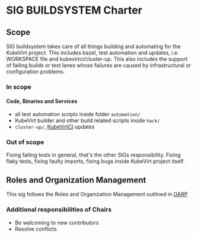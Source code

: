 # SIG BUILDSYSTEM Charter

## Scope

SIG buildsystem takes care of all things building and automating for the KubeVirt project.
This includes bazel, test automation and updates, i.e. WORKSPACE file and kubevirtci/cluster-up.
This also includes the support of failing builds or test lanes whose failures are caused by infrastructural or configuration problems.

### In scope

#### Code, Binaries and Services

- all test automation scripts inside folder `automation/`
- KubeVirt builder and other build related scripts inside `hack/`
- `cluster-up/`, [KubeVirtCI] updates

### Out of scope

Fixing failing tests in general, that's the other SIGs responsibility.
Fixing flaky tests, fixing faulty imports, fixing bugs inside KubeVirt project itself.

## Roles and Organization Management

This sig follows the Roles and Organization Management outlined in [OARP]

### Additional responsibilities of Chairs

- Be welcoming to new contributors
- Resolve conflicts

[OARP]: https://stumblingabout.com/tag/oarp/
[KubeVirtCI]: https://github.com/kubevirt/kubevirtci
